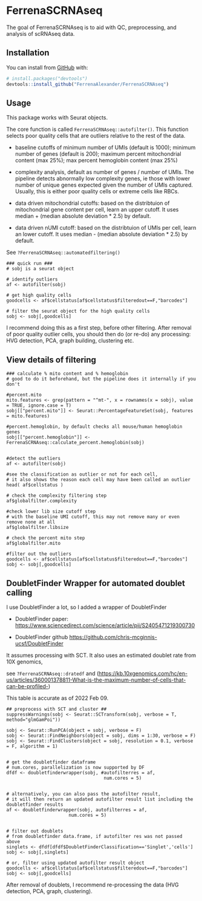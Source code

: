 
<!-- README.md is generated from README.Rmd. Please edit that file -->

# FerrenaSCRNAseq

<!-- badges: start -->
<!-- badges: end -->

The goal of FerrenaSCRNAseq is to aid with QC, preprocessing, and analysis
of scRNAseq data.

## Installation

You can install from [GitHub](https://github.com/) with:

``` r
# install.packages("devtools")
devtools::install_github("FerrenaAlexander/FerrenaSCRNAseq")
```

## Usage

This package works with Seurat objects.

The core function is called `FerrenaSCRNAseq::autofilter()`. This function selects poor quality cells that are outliers relative to the rest of the data.

* baseline cutoffs of minimum number of UMIs (default is 1000); minimum number of genes (default is 200); maximum percent mitochondrial content (max 25%); max percent hemoglobin content (max 25%)

* complexity analysis, default as number of genes / number of UMIs. The pipeline detects abnormally low complexity genes, ie those with lower number of unique genes expected given the number of UMIs captured. Usually, this is either poor quality cells or extreme cells like RBCs.

* data driven mitochondrial cutoffs: based on the distribtuion of mitochondrial gene content per cell, learn an upper cutoff. It uses median + (median absolute deviation * 2.5) by default.

* data driven nUMI cutoff: based on the distribtuion of UMIs per cell, learn an lower cutoff. It uses median - (median absolute deviation * 2.5) by default.

See `?FerrenaSCRNAseq::automatedfiltering()`


    ### quick run ###
    # sobj is a seurat object
    
    # identify outliers
    af <- autofilter(sobj)

    # get high quality cells
    goodcells <- af$cellstatus[af$cellstatus$filteredout==F,"barcodes"]

    # filter the seurat object for the high quality cells
    sobj <- sobj[,goodcells]
    
    
I recommend doing this as a first step, before other filtering.
After removal of poor quality outlier cells, you should then do (or re-do) any processing: HVG detection, PCA, graph building, clustering etc.
    
    
## View details of filtering

    ### calculate % mito content and % hemoglobin
    # good to do it beforehand, but the pipeline does it internally if you don't
    
    #percent.mito
    mito.features <- grep(pattern = "^mt-", x = rownames(x = sobj), value = TRUE, ignore.case = T)
    sobj[["percent.mito"]] <- Seurat::PercentageFeatureSet(sobj, features = mito.features)
    
    #percent.hemoglobin, by default checks all mouse/human hemoglobin genes
    sobj[["percent.hemoglobin"]] <- FerrenaSCRNAseq::calculate_percent.hemoglobin(sobj)
    
    
    #detect the outliers
    af <- autofilter(sobj)
    
    #see the classification as outlier or not for each cell, 
    # it also shows the reason each cell may have been called an outlier
    head( af$cellstatus )
    
    # check the complexity filtering step
    af$globalfilter.complexity
    
    #check lower lib size cutoff step
    # with the baseline UMI cutoff, this may not remove many or even remove none at all
    af$globalfilter.libsize
    
    # check the percent mito step
    af$globalfilter.mito
    
    #filter out the outliers
    goodcells <- af$cellstatus[af$cellstatus$filteredout==F,"barcodes"]
    sobj <- sobj[,goodcells]



## DoubletFinder Wrapper for automated doublet calling

I use DoubletFinder a lot, so I added a wrapper of DoubletFinder

-   DoubletFinder paper:
    <https://www.sciencedirect.com/science/article/pii/S2405471219300730>

-   DoubletFinder github
    <https://github.com/chris-mcginnis-ucsf/DoubletFinder>

It assumes processing with SCT. It also uses an estimated doublet rate
from 10X genomics,

see `?FerrenaSCRNAseq::dratedf` and
(<https://kb.10xgenomics.com/hc/en-us/articles/360001378811-What-is-the-maximum-number-of-cells-that-can-be-profiled->)

This table is accurate as of 2022 Feb 09.


    ## preprocess with SCT and cluster ##
    suppressWarnings(sobj <- Seurat::SCTransform(sobj, verbose = T, method="glmGamPoi"))

    sobj <- Seurat::RunPCA(object = sobj, verbose = F)
    sobj <- Seurat::FindNeighbors(object = sobj, dims = 1:30, verbose = F)
    sobj <- Seurat::FindClusters(object = sobj, resolution = 0.1, verbose = F, algorithm = 1)


    # get the doubletfinder dataframe
    # num.cores, parallelization is now supported by DF
    dfdf <- doubletfinderwrapper(sobj, #autofilterres = af,
                                        num.cores = 5)
                                        
                                        
    # alternatively, you can also pass the autofilter result, 
    # it will then return an updated autofilter result list including the doubletfinder results
    af <- doubletfinderwrapper(sobj, autofilterres = af,
                           num.cores = 5)
                           

    # filter out doublets
    # from doubletfinder data.frame, if autofilter res was not passed above
    singlets <- dfdf[dfdf$DoubletFinderClassification=='Singlet','cells']
    sobj <- sobj[,singlets]
    
    # or, filter using updated autofilter result object
    goodcells <- af$cellstatus[af$cellstatus$filteredout==F,"barcodes"]
    sobj <- sobj[,goodcells]
    
    

After removal of doublets, I recommend re-processing the data (HVG detection, PCA, graph, clustering).
